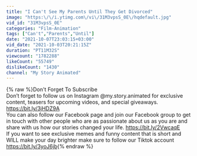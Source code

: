 ```yaml
---
title: "I Can't See My Parents Until They Get Divorced"
image: "https:\/\/i.ytimg.com\/vi\/31M3vpsS_0E\/hqdefault.jpg"
vid_id: "31M3vpsS_0E"
categories: "Film-Animation"
tags: ["Can't","Parents","Until"]
date: "2021-10-07T23:03:15+03:00"
vid_date: "2021-10-03T20:21:15Z"
duration: "PT11M32S"
viewcount: "1782288"
likeCount: "55749"
dislikeCount: "1430"
channel: "My Story Animated"
---
```

{% raw %}Don't Forget To Subscribe<br />Don’t forget to follow us on Instagram @my.story.animated for exclusive content, teasers for upcoming videos, and special giveaways.<br /><a rel="nofollow" target="blank" href="https://bit.ly/3jHDZ9A">https://bit.ly/3jHDZ9A</a><br />You can also follow our Facebook page and join our Facebook group to get in touch with other people who are as passionate about us as you are and share with us how our stories changed your life. <a rel="nofollow" target="blank" href="https://bit.ly/2VwcaqE">https://bit.ly/2VwcaqE</a><br />If you want to see exclusive memes and funny content that is short and WILL make your day brighter make sure to follow our Tiktok account <a rel="nofollow" target="blank" href="https://bit.ly/3yoJ6jb">https://bit.ly/3yoJ6jb</a>{% endraw %}
